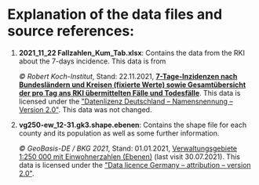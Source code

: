 # Explanation of the data files and source references:

1. **2021_11_22 Fallzahlen_Kum_Tab.xlsx**: 
Contains the data from the RKI about the 7-days incidence. 
This data is from 

    *© Robert Koch-Institut*,
    Stand: 22.11.2021,
    [**7-Tage-Inzidenzen nach Bundesländern und Kreisen (fixierte Werte) sowie Gesamtübersicht der pro Tag ans RKI übermittelten Fälle und Todesfälle**](https://www.rki.de/DE/Content/InfAZ/N/Neuartiges_Coronavirus/Daten/Fallzahlen_Kum_Tab.html).
    This data is licensed under the 
    ["Datenlizenz Deutschland – Namensnennung – Version 2.0"](https://www.govdata.de/dl-de/by-2-0).
    This data was not changed. 
    
1. **vg250-ew_12-31.gk3.shape.ebenen**:
Contains the shape file for each county and its population as well as some further information.

    *© GeoBasis-DE / BKG 2021*,
    Stand: 01.01.2021, 
    [Verwaltungsgebiete 1:250 000 mit Einwohnerzahlen (Ebenen)](https://gdz.bkg.bund.de/index.php/default/digitale-geodaten/verwaltungsgebiete/verwaltungsgebiete-1-250-000-mit-einwohnerzahlen-ebenen-stand-31-12-vg250-ew-ebenen-31-12.html)
    (last visit 30.07.2021).
    This data is licensed under the 
    ["Data licence Germany – attribution – version 2.0"](https://www.govdata.de/dl-de/by-2-0).



